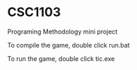 # CSC1103
Programing Methodology mini project

To compile the game, double click run.bat

To run the game, double click tic.exe
